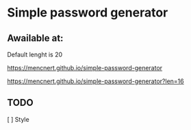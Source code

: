 # Simple password generator

## Awailable at:

Default lenght is 20

https://mencnert.github.io/simple-password-generator

https://mencnert.github.io/simple-password-generator?len=16

## TODO

[ ] Style
